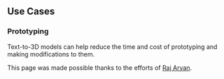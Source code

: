 ## Use Cases

### Prototyping

Text-to-3D models can help reduce the time and cost of prototyping and making modifications to them.

This page was made possible thanks to the efforts of [Raj Aryan](https://huggingface.co/thatrajaryan).
